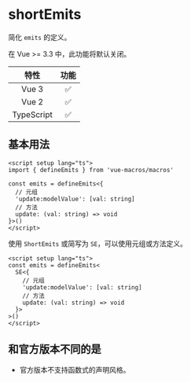 # shortEmits <PackageVersion name="@vue-macros/short-emits" />

<StabilityLevel level="stable" />

简化 `emits` 的定义。

在 Vue >= 3.3 中，此功能将默认关闭。

|    特性    |        功能        |
| :--------: | :----------------: |
|   Vue 3    | :white_check_mark: |
|   Vue 2    | :white_check_mark: |
| TypeScript | :white_check_mark: |

## 基本用法

```vue twoslash
<script setup lang="ts">
import { defineEmits } from 'vue-macros/macros'

const emits = defineEmits<{
  // 元组
  'update:modelValue': [val: string]
  // 方法
  update: (val: string) => void
}>()
</script>
```

使用 `ShortEmits` 或简写为 `SE`，可以使用元组或方法定义。

```vue twoslash
<script setup lang="ts">
const emits = defineEmits<
  SE<{
    // 元组
    'update:modelValue': [val: string]
    // 方法
    update: (val: string) => void
  }>
>()
</script>
```

## 和官方版本不同的是

- 官方版本不支持函数式的声明风格。

